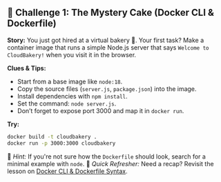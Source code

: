 ## 🧩 **Challenge 1: The Mystery Cake (Docker CLI & Dockerfile)**

**Story:**
You just got hired at a virtual bakery 🍰. Your first task? Make a container image that runs a simple Node.js server that says `Welcome to CloudBakery!` when you visit it in the browser.

**Clues & Tips:**

* Start from a base image like `node:18`.
* Copy the source files (`server.js`, `package.json`) into the image.
* Install dependencies with `npm install`.
* Set the command: `node server.js`.
* Don’t forget to expose port 3000 and map it in `docker run`.

**Try:**

```bash
docker build -t cloudbakery .
docker run -p 3000:3000 cloudbakery
```

🧠 *Hint:* If you're not sure how the `Dockerfile` should look, search for a minimal example with `node`.
🔁 *Quick Refresher:* Need a recap? Revisit the lesson on [Docker CLI & Dockerfile Syntax](02-docker.md#1-docker-cli-dockerfile-syntax).